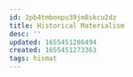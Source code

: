 ```yaml
---
id: 2pb4tmbonpu39jm8skcu2dz
title: Historical Materialism
desc: ''
updated: 1655451286494
created: 1655451273363
tags: hismat
---
```


